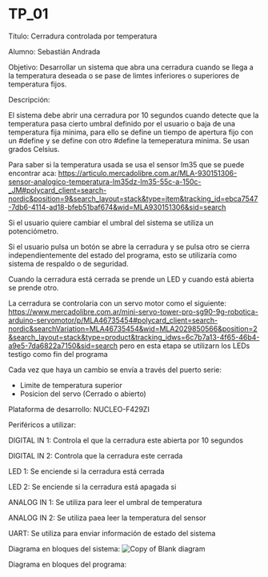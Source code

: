 # TP_01
Título: Cerradura controlada por temperatura

Alumno: Sebastián Andrada

Objetivo: Desarrollar un sistema que abra una cerradura cuando se llega a la temperatura deseada o se pase de limtes inferiores o superiores de temperatura fijos.

Descripción: 

El sistema debe abrir una cerradura por 10 segundos cuando detecte que la temperatura pasa cierto umbral definido por el usuario o baja de una temperatura fija minima, para ello se define un tiempo de apertura fijo con un #define y se define con otro #define la temeperatura minima. Se usan grados Celsius.

Para saber si la temperatura usada se usa el sensor lm35 que se puede encontrar aca:
https://articulo.mercadolibre.com.ar/MLA-930151306-sensor-analogico-temperatura-lm35dz-lm35-55c-a-150c-_JM#polycard_client=search-nordic&position=9&search_layout=stack&type=item&tracking_id=ebca7547-7db6-4114-ad18-bfeb51baf674&wid=MLA930151306&sid=search

Si el usuario quiere cambiar el umbral del sistema se utiliza un potenciómetro.

Si el usuario pulsa un botón se abre la cerradura y se pulsa otro se cierra independientemente del estado del programa, esto se utilizaría como sistema de respaldo o de seguridad.

Cuando la cerradura está cerrada se prende un LED y cuando está abierta se prende otro.

La cerradura se controlaria con un servo motor como el siguiente:
https://www.mercadolibre.com.ar/mini-servo-tower-pro-sg90-9g-robotica-arduino-servomotor/p/MLA46735454#polycard_client=search-nordic&searchVariation=MLA46735454&wid=MLA2029850566&position=2&search_layout=stack&type=product&tracking_idws=6c7b7a13-4f65-46b4-a9e5-7da6822a7150&sid=search 
pero en esta etapa se utilizarn los LEDs testigo como fin del programa


Cada vez que haya un cambio se envía a través del puerto serie:
- Limite de temperatura superior
- Posicion del servo (Cerrado o abierto)

Plataforma de desarrollo: NUCLEO-F429ZI

Periféricos a utilizar:

DIGITAL IN 1: Controla el que la cerradura este abierta por 10 segundos

DIGITAL IN 2: Controla que la cerradura este cerrada

LED 1: Se enciende si la cerradura está cerrada

LED 2: Se enciende si la cerradura está apagada si

ANALOG IN 1: Se utiliza para leer el umbral de temperatura 

ANALOG IN 2: Se utiliza paea leer la temperatura del sensor

UART: Se utiliza para enviar información de estado del sistema


Diagrama en bloques del sistema:
![Copy of Blank diagram](https://github.com/user-attachments/assets/550db6d4-328b-4cfd-a40f-02f729abae89)

Diagrama en bloques del programa:



